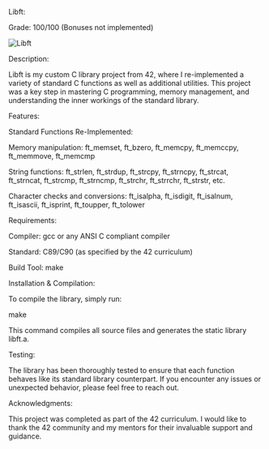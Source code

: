 Libft:

Grade: 100/100 (Bonuses not implemented)


![Libft](https://github.com/user-attachments/assets/b86d36b5-e99c-43d3-b683-070559ba947c)


Description:
 
Libft is my custom C library project from 42, where I re-implemented a variety of standard C functions as well as additional utilities. This project was a key step in mastering C programming, memory management, and understanding the inner workings of the standard library.


Features:

Standard Functions Re-Implemented:

Memory manipulation: ft_memset, ft_bzero, ft_memcpy, ft_memccpy, ft_memmove, ft_memcmp

String functions: ft_strlen, ft_strdup, ft_strcpy, ft_strncpy, ft_strcat, ft_strncat, ft_strcmp, ft_strncmp, ft_strchr, ft_strrchr, ft_strstr, etc.

Character checks and conversions: ft_isalpha, ft_isdigit, ft_isalnum, ft_isascii, ft_isprint, ft_toupper, ft_tolower


Requirements:

Compiler: gcc or any ANSI C compliant compiler

Standard: C89/C90 (as specified by the 42 curriculum)

Build Tool: make


Installation & Compilation:

To compile the library, simply run:

make

This command compiles all source files and generates the static library libft.a.


Testing:

The library has been thoroughly tested to ensure that each function behaves like its standard library counterpart. If you encounter any issues or unexpected behavior, please feel free to reach out.


Acknowledgments:

This project was completed as part of the 42 curriculum. I would like to thank the 42 community and my mentors for their invaluable support and guidance.

